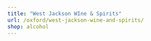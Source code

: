 ```yaml
---
title: "West Jackson WIne & Spirits"
url: /oxford/west-jackson-wine-and-spirits/
shop: alcohol
---
```


